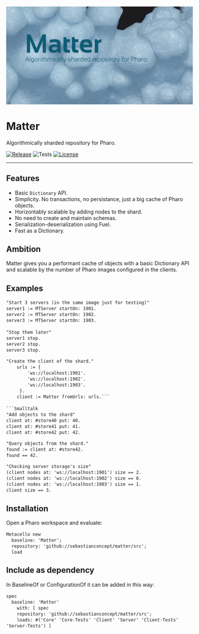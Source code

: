 ![Matter](./header.png)
# Matter

Algorithmically sharded repository for Pharo.

[![Release](https://img.shields.io/github/v/tag/sebastianconcept/matter?label=release)](https://github.com/sebastianconcept/matter/releases)
![Tests](https://img.shields.io/badge/tests-17-green)
[![License](https://img.shields.io/badge/license-MIT-green)](./LICENSE.txt)

---

## Features

- Basic `Dictionary` API.
- Simplicity. No transactions, no persistance, just a big cache of Pharo objects.
- Horizontably scalable by adding nodes to the shard.
- No need to create and maintain schemas.
- Serialization-deserialization using Fuel.
- Fast as a Dictionary.

## Ambition

Matter gives you a performant cache of objects with a basic Dictionary API and scalable by the number of Pharo images configured in the clients. 

## Examples

```Smalltalk
"Start 3 servers (in the same image just for testing)"
server1 := MTServer startOn: 1901.
server2 := MTServer startOn: 1902.
server3 := MTServer startOn: 1903.

"Stop them later"
server1 stop.
server2 stop.
server3 stop.
```

```Smalltalk
"Create the client of the shard."
	urls := { 
		'ws://localhost:1901'.
		'ws://localhost:1902'.
		'ws://localhost:1903'.
	 }.
	client := Matter fromUrls: urls.```

```Smalltalk
"Add objects to the shard"
client at: #store40 put: 40.
client at: #store41 put: 41.
client at: #store42 put: 42.
```

```Smalltalk
"Query objects from the shard."
found := client at: #store42.
found == 42.
```

```Smalltalk
"Checking server storage's size"
(client nodes at: 'ws://localhost:1901') size == 2.
(client nodes at: 'ws://localhost:1902') size == 0.
(client nodes at: 'ws://localhost:1903') size == 1.
client size == 3.
```

## Installation

Open a Pharo workspace and evaluate:

```smalltalk
Metacello new
  baseline: 'Matter';
  repository: 'github://sebastianconcept/matter/src';
  load
```

## Include as dependency

In BaselineOf or ConfigurationOf it can be added in this way:

```smalltalk
spec
  baseline: 'Matter'
    with: [ spec
    repository: 'github://sebastianconcept/matter/src';
    loads: #('Core' 'Core-Tests' 'Client' 'Server' 'Client-Tests' 'Server-Tests') ]
```
